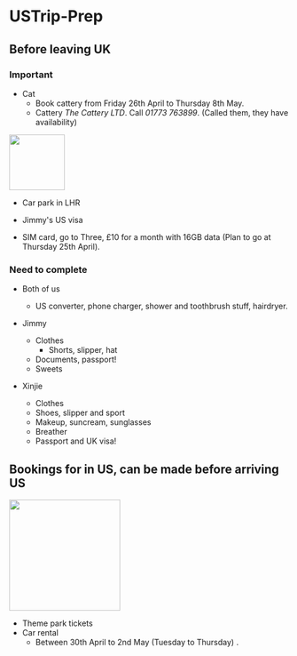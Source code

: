 # USTrip-Prep
## Before leaving UK
### Important
- Cat 
  - Book cattery from Friday 26th April to Thursday 8th May.
  - Cattery _The Cattery LTD_. Call _01773 763899_. (Called them, they have availability)

<img src="https://github.com/StarryXinZ/USTrip-Prep/assets/123643693/77b991fa-5ae8-424c-8528-25fe2d2a3bd8" width="100" height="100">

- Car park in LHR

- Jimmy's US visa

- SIM card, go to Three, £10 for a month with 16GB data (Plan to go at Thursday 25th April).
    
### Need to complete
- Both of us
  - US converter, phone charger, shower and toothbrush stuff, hairdryer.
    
- Jimmy
  - Clothes
    - Shorts, slipper, hat
  - Documents, passport!
  - Sweets

- Xinjie
  - Clothes
  - Shoes, slipper and sport
  - Makeup, suncream, sunglasses
  - Breather
  - Passport and UK visa!


## Bookings for in US, can be made before arriving US
<img src="https://github.com/StarryXinZ/USTrip-Prep/assets/123643693/98660b83-ad10-4abd-9034-08da9d89b36f" width="200" height="200">



- Theme park tickets 
- Car rental
  - Between 30th April to 2nd May (Tuesday to Thursday) .

